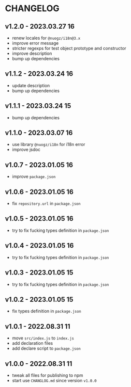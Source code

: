 # CHANGELOG

## v1.2.0 - 2023.03.27 16
* renew locales for `@nuogz/i18n@3.x` 
* improve error message
* stricter regexps for test object prototype and constructor
* improve description
* bump up dependencies


## v1.1.2 - 2023.03.24 16
* update description
* bump up dependencies


## v1.1.1 - 2023.03.24 15
* bump up dependencies


## v1.1.0 - 2023.03.07 16
* use library `@nuogz/i18n` for i18n error
* improve jsdoc


## v1.0.7 - 2023.01.05 16
* improve `package.json`


## v1.0.6 - 2023.01.05 16
* fix `repository.url` in `package.json`


## v1.0.5 - 2023.01.05 16
* try to fix fucking types definition in `package.json`


## v1.0.4 - 2023.01.05 16
* try to fix fucking types definition in `package.json`


## v1.0.3 - 2023.01.05 15
* try to fix fucking types definition in `package.json`


## v1.0.2 - 2023.01.05 15
* fix types definition in `package.json`


## v1.0.1 - 2022.08.31 11
* move `src/index.js` to `index.js`
* add declaration files
* add declare script to `package.json`


## v1.0.0 - 2022.08.31 11
* tweak all files for publishing to npm
* start use `CHANGLOG.md` since version `v1.0.0`
